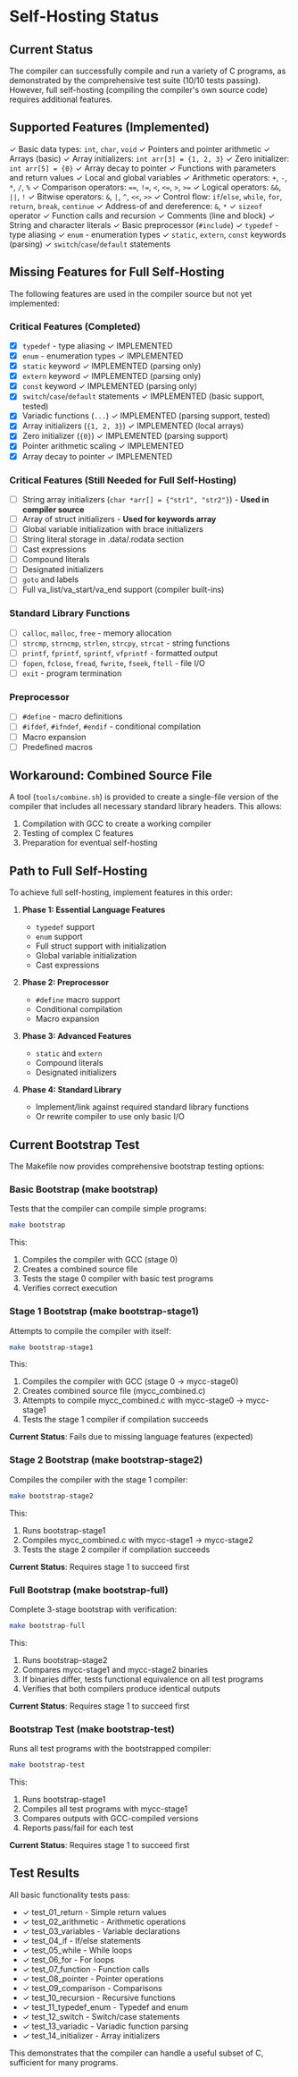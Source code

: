 # Self-Hosting Status

## Current Status

The compiler can successfully compile and run a variety of C programs, as demonstrated by the comprehensive test suite (10/10 tests passing). However, full self-hosting (compiling the compiler's own source code) requires additional features.

## Supported Features (Implemented)

✓ Basic data types: `int`, `char`, `void`
✓ Pointers and pointer arithmetic
✓ Arrays (basic)
✓ Array initializers: `int arr[3] = {1, 2, 3}`
✓ Zero initializer: `int arr[5] = {0}`
✓ Array decay to pointer
✓ Functions with parameters and return values
✓ Local and global variables
✓ Arithmetic operators: `+`, `-`, `*`, `/`, `%`
✓ Comparison operators: `==`, `!=`, `<`, `<=`, `>`, `>=`
✓ Logical operators: `&&`, `||`, `!`
✓ Bitwise operators: `&`, `|`, `^`, `<<`, `>>`
✓ Control flow: `if`/`else`, `while`, `for`, `return`, `break`, `continue`
✓ Address-of and dereference: `&`, `*`
✓ `sizeof` operator
✓ Function calls and recursion
✓ Comments (line and block)
✓ String and character literals
✓ Basic preprocessor (`#include`)
✓ `typedef` - type aliasing
✓ `enum` - enumeration types
✓ `static`, `extern`, `const` keywords (parsing)
✓ `switch`/`case`/`default` statements

## Missing Features for Full Self-Hosting

The following features are used in the compiler source but not yet implemented:

### Critical Features (Completed)
- [x] `typedef` - type aliasing ✓ IMPLEMENTED
- [x] `enum` - enumeration types ✓ IMPLEMENTED
- [x] `static` keyword ✓ IMPLEMENTED (parsing only)
- [x] `extern` keyword ✓ IMPLEMENTED (parsing only)
- [x] `const` keyword ✓ IMPLEMENTED (parsing only)
- [x] `switch`/`case`/`default` statements ✓ IMPLEMENTED (basic support, tested)
- [x] Variadic functions (`...`) ✓ IMPLEMENTED (parsing support, tested)
- [x] Array initializers (`{1, 2, 3}`) ✓ IMPLEMENTED (local arrays)
- [x] Zero initializer (`{0}`) ✓ IMPLEMENTED (parsing support)
- [x] Pointer arithmetic scaling ✓ IMPLEMENTED
- [x] Array decay to pointer ✓ IMPLEMENTED

### Critical Features (Still Needed for Full Self-Hosting)
- [ ] String array initializers (`char *arr[] = {"str1", "str2"}`) - **Used in compiler source**
- [ ] Array of struct initializers - **Used for keywords array**
- [ ] Global variable initialization with brace initializers
- [ ] String literal storage in .data/.rodata section
- [ ] Cast expressions
- [ ] Compound literals
- [ ] Designated initializers
- [ ] `goto` and labels
- [ ] Full va_list/va_start/va_end support (compiler built-ins)

### Standard Library Functions
- [ ] `calloc`, `malloc`, `free` - memory allocation
- [ ] `strcmp`, `strncmp`, `strlen`, `strcpy`, `strcat` - string functions
- [ ] `printf`, `fprintf`, `sprintf`, `vfprintf` - formatted output
- [ ] `fopen`, `fclose`, `fread`, `fwrite`, `fseek`, `ftell` - file I/O
- [ ] `exit` - program termination

### Preprocessor
- [ ] `#define` - macro definitions
- [ ] `#ifdef`, `#ifndef`, `#endif` - conditional compilation
- [ ] Macro expansion
- [ ] Predefined macros

## Workaround: Combined Source File

A tool (`tools/combine.sh`) is provided to create a single-file version of the compiler that includes all necessary standard library headers. This allows:

1. Compilation with GCC to create a working compiler
2. Testing of complex C features
3. Preparation for eventual self-hosting

## Path to Full Self-Hosting

To achieve full self-hosting, implement features in this order:

1. **Phase 1: Essential Language Features**
   - `typedef` support
   - `enum` support
   - Full struct support with initialization
   - Global variable initialization
   - Cast expressions

2. **Phase 2: Preprocessor**
   - `#define` macro support
   - Conditional compilation
   - Macro expansion

3. **Phase 3: Advanced Features**
   - `static` and `extern`
   - Compound literals
   - Designated initializers

4. **Phase 4: Standard Library**
   - Implement/link against required standard library functions
   - Or rewrite compiler to use only basic I/O

## Current Bootstrap Test

The Makefile now provides comprehensive bootstrap testing options:

### Basic Bootstrap (make bootstrap)
Tests that the compiler can compile simple programs:
```bash
make bootstrap
```

This:
1. Compiles the compiler with GCC (stage 0)
2. Creates a combined source file
3. Tests the stage 0 compiler with basic test programs
4. Verifies correct execution

### Stage 1 Bootstrap (make bootstrap-stage1)
Attempts to compile the compiler with itself:
```bash
make bootstrap-stage1
```

This:
1. Compiles the compiler with GCC (stage 0 → mycc-stage0)
2. Creates combined source file (mycc_combined.c)
3. Attempts to compile mycc_combined.c with mycc-stage0 → mycc-stage1
4. Tests the stage 1 compiler if compilation succeeds

**Current Status**: Fails due to missing language features (expected)

### Stage 2 Bootstrap (make bootstrap-stage2)
Compiles the compiler with the stage 1 compiler:
```bash
make bootstrap-stage2
```

This:
1. Runs bootstrap-stage1
2. Compiles mycc_combined.c with mycc-stage1 → mycc-stage2
3. Tests the stage 2 compiler if compilation succeeds

**Current Status**: Requires stage 1 to succeed first

### Full Bootstrap (make bootstrap-full)
Complete 3-stage bootstrap with verification:
```bash
make bootstrap-full
```

This:
1. Runs bootstrap-stage2
2. Compares mycc-stage1 and mycc-stage2 binaries
3. If binaries differ, tests functional equivalence on all test programs
4. Verifies that both compilers produce identical outputs

**Current Status**: Requires stage 1 to succeed first

### Bootstrap Test (make bootstrap-test)
Runs all test programs with the bootstrapped compiler:
```bash
make bootstrap-test
```

This:
1. Runs bootstrap-stage1
2. Compiles all test programs with mycc-stage1
3. Compares outputs with GCC-compiled versions
4. Reports pass/fail for each test

**Current Status**: Requires stage 1 to succeed first

## Test Results

All basic functionality tests pass:
- ✓ test_01_return - Simple return values
- ✓ test_02_arithmetic - Arithmetic operations
- ✓ test_03_variables - Variable declarations
- ✓ test_04_if - If/else statements
- ✓ test_05_while - While loops
- ✓ test_06_for - For loops
- ✓ test_07_function - Function calls
- ✓ test_08_pointer - Pointer operations
- ✓ test_09_comparison - Comparisons
- ✓ test_10_recursion - Recursive functions
- ✓ test_11_typedef_enum - Typedef and enum
- ✓ test_12_switch - Switch/case statements
- ✓ test_13_variadic - Variadic function parsing
- ✓ test_14_initializer - Array initializers

This demonstrates that the compiler can handle a useful subset of C, sufficient for many programs.
